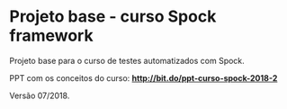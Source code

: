 # Projeto base - curso Spock framework
Projeto base para o curso de testes automatizados com Spock.

PPT com os conceitos do curso: **http://bit.do/ppt-curso-spock-2018-2**

Versão 07/2018.
